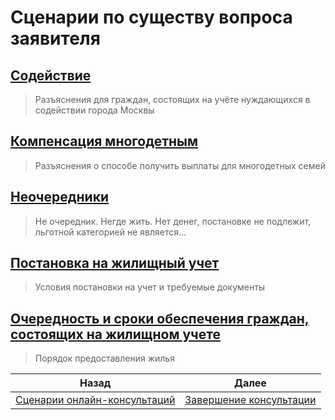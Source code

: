# Сценарии по существу вопроса заявителя
## [Содействие](Содействие.md)
> Разъяснения для граждан, состоящих на учёте нуждающихся в содействии города Москвы
## [Компенсация многодетным](Компенсация%20многодетным.md)
> Разъяснения о способе получить выплаты для многодетных семей
## [Неочередники](Неочередники.md)
> Не очередник. Негде жить. Нет денег, постановке не подлежит, льготной категорией не является...
## [Постановка на жилищный учет](Постановка%20на%20жилищный%20учет.md)
> Условия постановки на учет и требуемые документы
## [Очередность и сроки обеспечения граждан, состоящих на жилищном учете](Очередность%20и%20сроки%20обеспечения%20граждан,%20состоящих%20на%20жилищном%20учете.md)
> Порядок предоставления жилья

| Назад                                                           | Далее                               |
| --------------------------------------------------------------- | ----------------------------------- |
| [Сценарии онлайн-консультаций](/README.md) | [Завершение консультации](/Универсальные/Выход.md) |
